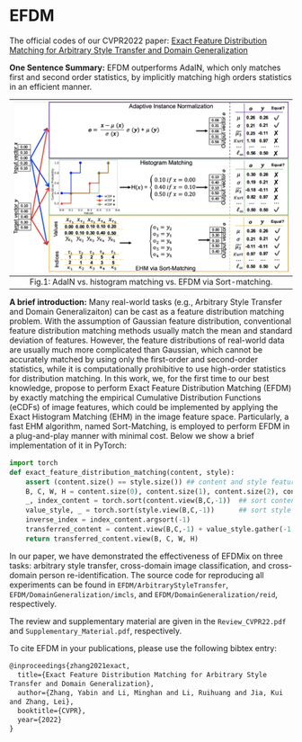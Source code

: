 # EFDM
The official codes of our CVPR2022 paper: [Exact Feature Distribution Matching for Arbitrary Style Transfer and Domain Generalization](https://arxiv.org/abs/2203.07740)

**One Sentence Summary:** EFDM outperforms AdaIN, which only matches first and second order statistics, by implicitly matching high orders statistics in an efficient manner. 

| ![comparison.png](comparison.png) |
|:-------------:|
| Fig.1: AdaIN vs. histogram matching vs. EFDM via Sort-matching. |


**A brief introduction:**
Many real-world tasks (e.g., Arbitrary Style Transfer and Domain Generalizaiton) can be cast as a feature distribution matching problem.
With the assumption of Gaussian feature distribution, conventional feature distribution matching methods usually match the mean and standard deviation of features. 
However, the feature distributions of real-world data are usually much more complicated than Gaussian, which cannot be accurately matched by using only the first-order and second-order statistics, while it is computationally prohibitive to use high-order statistics for distribution matching. 
In this work, we, for the first time to our best knowledge, propose to perform Exact Feature Distribution Matching (EFDM) by exactly matching the empirical Cumulative Distribution Functions (eCDFs) of image features, which could be implemented by applying the Exact Histogram Matching (EHM) in the image feature space.
Particularly, a fast EHM algorithm, named Sort-Matching, is employed to perform EFDM in a plug-and-play manner with minimal cost.
Below we show a brief implementation of it in PyTorch:
```python
import torch
def exact_feature_distribution_matching(content, style):
    assert (content.size() == style.size()) ## content and style features should share the same shape
    B, C, W, H = content.size(0), content.size(1), content.size(2), content.size(3)
    _, index_content = torch.sort(content.view(B,C,-1))  ## sort content feature
    value_style, _ = torch.sort(style.view(B,C,-1))      ## sort style feature
    inverse_index = index_content.argsort(-1)
    transferred_content = content.view(B,C,-1) + value_style.gather(-1, inverse_index) - content.view(B,C,-1).detach()
    return transferred_content.view(B, C, W, H)
```

In our paper, we have demonstrated the effectiveness of EFDMix on three tasks: arbitrary style transfer, 
cross-domain image classification, and cross-domain person re-identification. The source code for reproducing all experiments can be found in `EFDM/ArbitraryStyleTransfer`, `EFDM/DomainGeneralization/imcls`, and `EFDM/DomainGeneralization/reid`, respectively.

The review and supplementary material are given in the `Review_CVPR22.pdf` and `Supplementary_Material.pdf`, respectively.

To cite EFDM in your publications, please use the following bibtex entry:
```
@inproceedings{zhang2021exact,
  title={Exact Feature Distribution Matching for Arbitrary Style Transfer and Domain Generalization},
  author={Zhang, Yabin and Li, Minghan and Li, Ruihuang and Jia, Kui and Zhang, Lei},
  booktitle={CVPR},
  year={2022}
}
```
